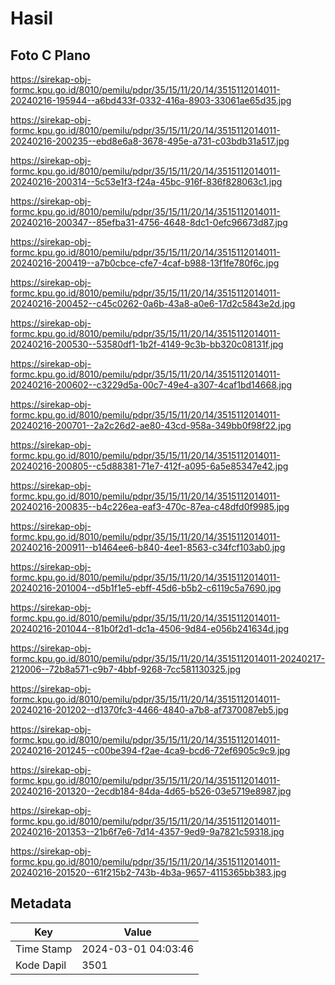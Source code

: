 # Hasil

## Foto C Plano

https://sirekap-obj-formc.kpu.go.id/8010/pemilu/pdpr/35/15/11/20/14/3515112014011-20240216-195944--a6bd433f-0332-416a-8903-33061ae65d35.jpg

https://sirekap-obj-formc.kpu.go.id/8010/pemilu/pdpr/35/15/11/20/14/3515112014011-20240216-200235--ebd8e6a8-3678-495e-a731-c03bdb31a517.jpg

https://sirekap-obj-formc.kpu.go.id/8010/pemilu/pdpr/35/15/11/20/14/3515112014011-20240216-200314--5c53e1f3-f24a-45bc-916f-836f828063c1.jpg

https://sirekap-obj-formc.kpu.go.id/8010/pemilu/pdpr/35/15/11/20/14/3515112014011-20240216-200347--85efba31-4756-4648-8dc1-0efc96673d87.jpg

https://sirekap-obj-formc.kpu.go.id/8010/pemilu/pdpr/35/15/11/20/14/3515112014011-20240216-200419--a7b0cbce-cfe7-4caf-b988-13f1fe780f6c.jpg

https://sirekap-obj-formc.kpu.go.id/8010/pemilu/pdpr/35/15/11/20/14/3515112014011-20240216-200452--c45c0262-0a6b-43a8-a0e6-17d2c5843e2d.jpg

https://sirekap-obj-formc.kpu.go.id/8010/pemilu/pdpr/35/15/11/20/14/3515112014011-20240216-200530--53580df1-1b2f-4149-9c3b-bb320c08131f.jpg

https://sirekap-obj-formc.kpu.go.id/8010/pemilu/pdpr/35/15/11/20/14/3515112014011-20240216-200602--c3229d5a-00c7-49e4-a307-4caf1bd14668.jpg

https://sirekap-obj-formc.kpu.go.id/8010/pemilu/pdpr/35/15/11/20/14/3515112014011-20240216-200701--2a2c26d2-ae80-43cd-958a-349bb0f98f22.jpg

https://sirekap-obj-formc.kpu.go.id/8010/pemilu/pdpr/35/15/11/20/14/3515112014011-20240216-200805--c5d88381-71e7-412f-a095-6a5e85347e42.jpg

https://sirekap-obj-formc.kpu.go.id/8010/pemilu/pdpr/35/15/11/20/14/3515112014011-20240216-200835--b4c226ea-eaf3-470c-87ea-c48dfd0f9985.jpg

https://sirekap-obj-formc.kpu.go.id/8010/pemilu/pdpr/35/15/11/20/14/3515112014011-20240216-200911--b1464ee6-b840-4ee1-8563-c34fcf103ab0.jpg

https://sirekap-obj-formc.kpu.go.id/8010/pemilu/pdpr/35/15/11/20/14/3515112014011-20240216-201004--d5b1f1e5-ebff-45d6-b5b2-c6119c5a7690.jpg

https://sirekap-obj-formc.kpu.go.id/8010/pemilu/pdpr/35/15/11/20/14/3515112014011-20240216-201044--81b0f2d1-dc1a-4506-9d84-e056b241634d.jpg

https://sirekap-obj-formc.kpu.go.id/8010/pemilu/pdpr/35/15/11/20/14/3515112014011-20240217-212006--72b8a571-c9b7-4bbf-9268-7cc581130325.jpg

https://sirekap-obj-formc.kpu.go.id/8010/pemilu/pdpr/35/15/11/20/14/3515112014011-20240216-201202--d1370fc3-4466-4840-a7b8-af7370087eb5.jpg

https://sirekap-obj-formc.kpu.go.id/8010/pemilu/pdpr/35/15/11/20/14/3515112014011-20240216-201245--c00be394-f2ae-4ca9-bcd6-72ef6905c9c9.jpg

https://sirekap-obj-formc.kpu.go.id/8010/pemilu/pdpr/35/15/11/20/14/3515112014011-20240216-201320--2ecdb184-84da-4d65-b526-03e5719e8987.jpg

https://sirekap-obj-formc.kpu.go.id/8010/pemilu/pdpr/35/15/11/20/14/3515112014011-20240216-201353--21b6f7e6-7d14-4357-9ed9-9a7821c59318.jpg

https://sirekap-obj-formc.kpu.go.id/8010/pemilu/pdpr/35/15/11/20/14/3515112014011-20240216-201520--61f215b2-743b-4b3a-9657-4115365bb383.jpg


## Metadata

| Key        | Value               |
| ---------- | ------------------- |
| Time Stamp | 2024-03-01 04:03:46 |
| Kode Dapil | 3501                |



